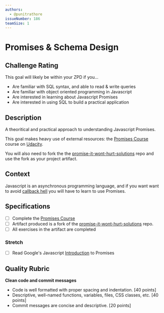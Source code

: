 ```yaml
---
authors:
  - @punitrathore
issueNumber: 186
teamSize: 1
---
```


# Promises & Schema Design

## Challenge Rating

This goal will likely be within your ZPD if you...

- Are familiar with SQL syntax, and able to read & write queries
- Are familiar with object oriented programming in Javascript
- Are interested in learning about Javascript Promises
- Are interested in using SQL to build a practical application

## Description

A theoritical and practical approach to understanding Javascript Promises.

This goal makes heavy use of external resources: the [Promises Course][promises-course] course on [Udacity](https://www.udacity.com/).

You will also need to fork the the [promise-it-wont-hurt-solutions][promise-it-wont-hurt-solutions] repo and use the fork as your project artifact.


## Context

Javascript is an asynchronous programming language, and if you want want to avoid [callback hell](http://callbackhell.com/)  you will have to learn to use Promises.

## Specifications
- [ ] Complete the [Promises Course][promises-course]
- [ ] Artifact produced is a fork of the [promise-it-wont-hurt-solutions][promise-it-wont-hurt-solutions] repo.
- [ ] All exercises in the artifact are completed

### Stretch
- [ ] Read Google's Javascript [Introduction](https://developers.google.com/web/fundamentals/getting-started/primers/promises) to Promises

## Quality Rubric

**Clean code and commit messages**
- Code is well formatted with proper spacing and indentation. [40 points]
- Descriptive, well-named functions, variables, files, CSS classes, etc. [40 points]
- Commit messages are concise and descriptive. [20 points]

[promise-it-wont-hurt-solutions]: https://github.com/GuildCrafts/promise-it-wont-hurt-solutions
[promises-course]: https://www.udacity.com/course/javascript-promises--ud898
